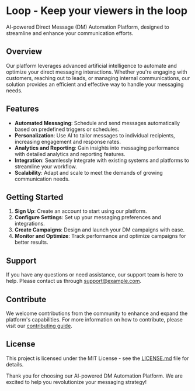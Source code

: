 # Loop - Keep your viewers in the loop

AI-powered Direct Message (DM) Automation Platform, designed to streamline and enhance your communication efforts.

## Overview

Our platform leverages advanced artificial intelligence to automate and optimize your direct messaging interactions. Whether you're engaging with customers, reaching out to leads, or managing internal communications, our solution provides an efficient and effective way to handle your messaging needs.

## Features

- **Automated Messaging**: Schedule and send messages automatically based on predefined triggers or schedules.
- **Personalization**: Use AI to tailor messages to individual recipients, increasing engagement and response rates.
- **Analytics and Reporting**: Gain insights into messaging performance with detailed analytics and reporting features.
- **Integration**: Seamlessly integrate with existing systems and platforms to streamline your workflow.
- **Scalability**: Adapt and scale to meet the demands of growing communication needs.

## Getting Started

1. **Sign Up**: Create an account to start using our platform.
2. **Configure Settings**: Set up your messaging preferences and integrations.
3. **Create Campaigns**: Design and launch your DM campaigns with ease.
4. **Monitor and Optimize**: Track performance and optimize campaigns for better results.

## Support

If you have any questions or need assistance, our support team is here to help. Please contact us through [support@example.com](mailto:support@example.com).

## Contribute

We welcome contributions from the community to enhance and expand the platform's capabilities. For more information on how to contribute, please visit our [contributing guide](CONTRIBUTING.md).

## License

This project is licensed under the MIT License - see the [LICENSE.md](LICENSE.md) file for details.

Thank you for choosing our AI-powered DM Automation Platform. We are excited to help you revolutionize your messaging strategy!

